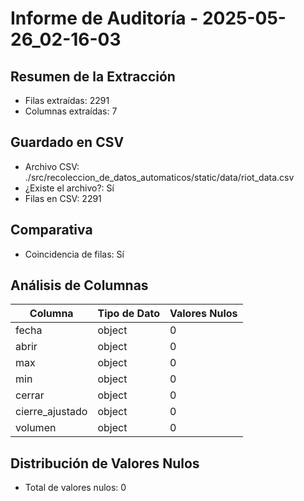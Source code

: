 # Informe de Auditoría - 2025-05-26_02-16-03

## Resumen de la Extracción

- Filas extraídas: 2291
- Columnas extraídas: 7

## Guardado en CSV

- Archivo CSV: ./src/recoleccion_de_datos_automaticos/static/data/riot_data.csv
- ¿Existe el archivo?: Sí
- Filas en CSV: 2291

## Comparativa

- Coincidencia de filas: Sí
## Análisis de Columnas

| Columna | Tipo de Dato | Valores Nulos |
| ------- | ------------ | ------------- |
| fecha | object | 0 |
| abrir | object | 0 |
| max | object | 0 |
| min | object | 0 |
| cerrar | object | 0 |
| cierre_ajustado | object | 0 |
| volumen | object | 0 |

## Distribución de Valores Nulos

- Total de valores nulos: 0
